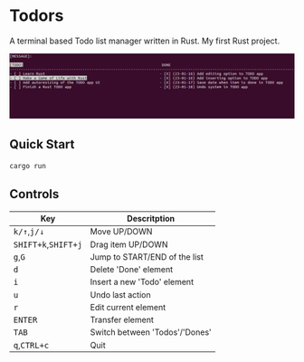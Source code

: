 # Todors

A terminal based Todo list manager written in Rust. My first Rust project.

![img](demo.png)

## Quick Start

```bash
cargo run
```

## Controls

| Key                                                 | Descritption                   |
|-----------------------------------------------------|--------------------------------|
| <kbd>k/↑</kbd>,<kbd>j/↓</kbd>                       | Move UP/DOWN                   |
| <kbd>SHIFT+k</kbd>,<kbd>SHIFT+j</kbd>               | Drag item UP/DOWN              |
| <kbd>g</kbd>,<kbd>G</kbd>                           | Jump to START/END of the list  |
| <kbd>d</kbd>                                        | Delete 'Done' element          |
| <kbd>i</kbd>                                        | Insert a new 'Todo' element    |
| <kbd>u</kbd>                                        | Undo last action               |
| <kbd>r</kbd>                                        | Edit current element           |
| <kbd>ENTER</kbd>                                    | Transfer element               |
| <kbd>TAB</kbd>                                      | Switch between 'Todos'/'Dones' |
| <kbd>q</kbd>,<kbd>CTRL+c</kbd>                      | Quit                           |
